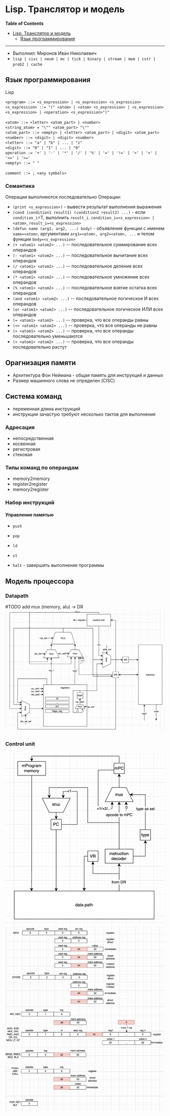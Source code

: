 # Lisp. Транслятор и модель

**Table of Contents**

- [Lisp. Транслятор и модель](#lisp-транслятор-и-модель)
    - [Язык программирования](#язык-программирования)

---

- Выполнил: Миронов Иван Николаевич
- `lisp | cisc | neum | mc | tick | binary | stream | mem | cstr | prob2 | cache`


## Язык программирования
Lisp


``` ebnf
<program> ::= <s_expression> | <s_expression> <s_expression>
<s_expression> ::= "(" <atom> | <atom> <s_expression> | <s_expression> <s_expression> | <operation> <s_expression>")"

<atom> ::= <letter> <atom_part> | <number>
<string_atom> = "\"" <atom_part> "\""
<atom_part> ::= <empty> | <letter> <atom_part> | <digit> <atom_part>
<number> ::= <digit> | <digit> <number>
<letter> ::= "a" | "b" | ... | "z"
<digit> ::= "0" | "1" | ... | "9"
operation := '+' | '-' | '*' | '/' | '%' | '=' | '!=' | '<' | '>' | '<=' | '>='
<empty> ::= " "

comment ::= ; <any symbols>
```
### Семантика
Операции выполняются последовательно
Операции:
- `(print <s_expression>)` - вывести результат выполнения выражения
- `(cond (condition1 result1) (condition2 result2) ...)` - если `condition_i`=T, выполнить `result_i`. `condition_i=<s_expression> | <atom>`, `result_i=<s_expression>`
- `(defun name (arg1, arg2, ...) body)` - объявление функции с именем `name=<atom>`, аргументами `arg1=<atom>, arg2=<atom>, ...` и телом функции `body=<s_expression>`
- `(+ <atom1> <atom2> ...)`             -- последовательное суммирование всех операндов
- `(- <atom1> <atom2> ...)`             -- последовательное вычитание всех операндов
- `(/ <atom1> <atom2> ...)`             -- последовательное деление всех операндов
- `(* <atom1> <atom2> ...)`             -- последовательное умножение всех операндов
- `(% <atom1> <atom2> ...)`             -- последовательное взятие остатка всех операндов
- `(and <atom1> <atom2> ...)`           -- последовательное логическое И всех операндов
- `(or <atom1> <atom2> ...)`            -- последовательное логическое ИЛИ всех операндов
- `(= <atom1> <atom2> ...)`             -- проверка, что все операнды равны
- `(<> <atom1> <atom2> ...)`            -- проверка, что все операнды не равны
- `(> <atom1> <atom2> ...)`             -- проверка, что все операнды последовательно уменьшаются
- `(< <atom1> <atom2> ...)`             -- проверка, что все операнды последовательно растут


## Орагнизация памяти
- Архитектура Фон Неймана - общая память для инструкций и данных
- Размер машинного слова не определен (CISC)

## Система команд
- переменная длина инструкций
- инструкции зачастую требуют несколько тактов для выполнения
### Адресация
- непосредственная
- косвенная
- регистровая
- стековая
### Типы команд по операндам
- memory2memory
- register2register
- memory2register
### Набор инструкций
#### Управление памятью
- `push`
- `pop`
- `ld`
- `st`

- `halt` - завершить выполнение программы


<!-- микрокод - должен быть реализован как в железе
то есть микрокод должен располагаться линейно
opcode -> address check lectures

MMIO - wrench like thing
bind IO address in config

устройство процессора - harward risc processor micro arch
- david harris and sara harris -->

## Модель процессора
### Datapath
#TODO
add mux (memory, alu) -> DR
![datapath](resources/datapath.png)
### Control unit
![datapath](resources/control.png)
![isa](resources/isa.png)
